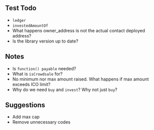 

## Test Todo

- `ledger`
- `investedAmountOf`
- What happens owner_address is not the actual contact deployed address?
- Is the library version up to date?

## Notes

- Is `function() payable` needed?
- What is `isCrowdsale` for?
- No minimum nor max amount raised. What happens if max amount exceeds ICO limit?
- Why do we need `buy` and `invest`? Why not just `buy`?

## Suggestions

- Add max cap
- Remove unnecessary codes
